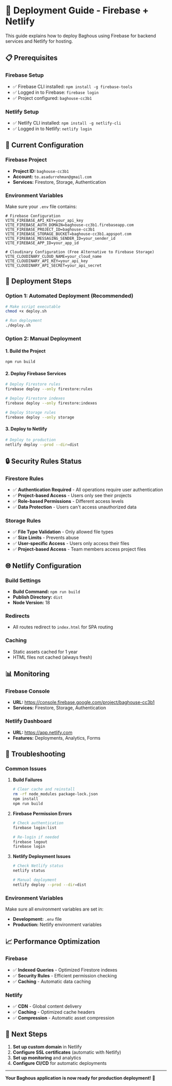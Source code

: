 # 🚀 Deployment Guide - Firebase + Netlify

This guide explains how to deploy Baghous using Firebase for backend services and Netlify for hosting.

## 📋 Prerequisites

### Firebase Setup
- ✅ Firebase CLI installed: `npm install -g firebase-tools`
- ✅ Logged in to Firebase: `firebase login`
- ✅ Project configured: `baghouse-cc3b1`

### Netlify Setup
- ✅ Netlify CLI installed: `npm install -g netlify-cli`
- ✅ Logged in to Netlify: `netlify login`

## 🔧 Current Configuration

### Firebase Project
- **Project ID:** `baghouse-cc3b1`
- **Account:** `to.asadurrehman@gmail.com`
- **Services:** Firestore, Storage, Authentication

### Environment Variables
Make sure your `.env` file contains:
```env
# Firebase Configuration
VITE_FIREBASE_API_KEY=your_api_key
VITE_FIREBASE_AUTH_DOMAIN=baghouse-cc3b1.firebaseapp.com
VITE_FIREBASE_PROJECT_ID=baghouse-cc3b1
VITE_FIREBASE_STORAGE_BUCKET=baghouse-cc3b1.appspot.com
VITE_FIREBASE_MESSAGING_SENDER_ID=your_sender_id
VITE_FIREBASE_APP_ID=your_app_id

# Cloudinary Configuration (Free Alternative to Firebase Storage)
VITE_CLOUDINARY_CLOUD_NAME=your_cloud_name
VITE_CLOUDINARY_API_KEY=your_api_key
VITE_CLOUDINARY_API_SECRET=your_api_secret
```

## 🚀 Deployment Steps

### Option 1: Automated Deployment (Recommended)
```bash
# Make script executable
chmod +x deploy.sh

# Run deployment
./deploy.sh
```

### Option 2: Manual Deployment

#### 1. Build the Project
```bash
npm run build
```

#### 2. Deploy Firebase Services
```bash
# Deploy Firestore rules
firebase deploy --only firestore:rules

# Deploy Firestore indexes
firebase deploy --only firestore:indexes

# Deploy Storage rules
firebase deploy --only storage
```

#### 3. Deploy to Netlify
```bash
# Deploy to production
netlify deploy --prod --dir=dist
```

## 🔒 Security Rules Status

### Firestore Rules
- ✅ **Authentication Required** - All operations require user authentication
- ✅ **Project-based Access** - Users only see their projects
- ✅ **Role-based Permissions** - Different access levels
- ✅ **Data Protection** - Users can't access unauthorized data

### Storage Rules
- ✅ **File Type Validation** - Only allowed file types
- ✅ **Size Limits** - Prevents abuse
- ✅ **User-specific Access** - Users only access their files
- ✅ **Project-based Access** - Team members access project files

## 🌐 Netlify Configuration

### Build Settings
- **Build Command:** `npm run build`
- **Publish Directory:** `dist`
- **Node Version:** 18

### Redirects
- All routes redirect to `index.html` for SPA routing

### Caching
- Static assets cached for 1 year
- HTML files not cached (always fresh)

## 📊 Monitoring

### Firebase Console
- **URL:** https://console.firebase.google.com/project/baghouse-cc3b1
- **Services:** Firestore, Storage, Authentication

### Netlify Dashboard
- **URL:** https://app.netlify.com
- **Features:** Deployments, Analytics, Forms

## 🔧 Troubleshooting

### Common Issues

1. **Build Failures**
   ```bash
   # Clear cache and reinstall
   rm -rf node_modules package-lock.json
   npm install
   npm run build
   ```

2. **Firebase Permission Errors**
   ```bash
   # Check authentication
   firebase login:list
   
   # Re-login if needed
   firebase logout
   firebase login
   ```

3. **Netlify Deployment Issues**
   ```bash
   # Check Netlify status
   netlify status
   
   # Manual deployment
   netlify deploy --prod --dir=dist
   ```

### Environment Variables
Make sure all environment variables are set in:
- **Development:** `.env` file
- **Production:** Netlify environment variables

## 📈 Performance Optimization

### Firebase
- ✅ **Indexed Queries** - Optimized Firestore indexes
- ✅ **Security Rules** - Efficient permission checking
- ✅ **Caching** - Automatic data caching

### Netlify
- ✅ **CDN** - Global content delivery
- ✅ **Caching** - Optimized cache headers
- ✅ **Compression** - Automatic asset compression

## 🎯 Next Steps

1. **Set up custom domain** in Netlify
2. **Configure SSL certificates** (automatic with Netlify)
3. **Set up monitoring** and analytics
4. **Configure CI/CD** for automatic deployments

---

**Your Baghous application is now ready for production deployment!** 🚀 